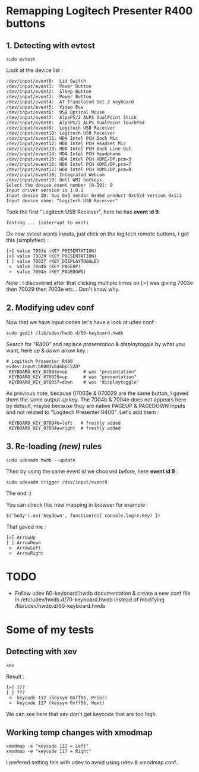 # Remapping Logitech Presenter R400 buttons

## 1. Detecting with evtest
```
sudo evtest
```
Look at the device list :
```
/dev/input/event0:	Lid Switch
/dev/input/event1:	Power Button
/dev/input/event2:	Sleep Button
/dev/input/event3:	Power Button
/dev/input/event4:	AT Translated Set 2 keyboard
/dev/input/event5:	Video Bus
/dev/input/event6:	USB Optical Mouse
/dev/input/event7:	AlpsPS/2 ALPS DualPoint Stick
/dev/input/event8:	AlpsPS/2 ALPS DualPoint TouchPad
/dev/input/event9:	Logitech USB Receiver
/dev/input/event10:	Logitech USB Receiver
/dev/input/event11:	HDA Intel PCH Dock Mic
/dev/input/event12:	HDA Intel PCH Headset Mic
/dev/input/event13:	HDA Intel PCH Dock Line Out
/dev/input/event14:	HDA Intel PCH Headphone
/dev/input/event15:	HDA Intel PCH HDMI/DP,pcm=3
/dev/input/event16:	HDA Intel PCH HDMI/DP,pcm=7
/dev/input/event17:	HDA Intel PCH HDMI/DP,pcm=8
/dev/input/event18:	Integrated Webcam
/dev/input/event19:	Dell WMI hotkeys
Select the device event number [0-19]: 9
Input driver version is 1.0.1
Input device ID: bus 0x3 vendor 0x46d product 0xc52d version 0x111
Input device name: "Logitech USB Receiver"
```
Took the first "Logitech USB Receiver", here he has **event id 9**.
```
Testing ... (interrupt to exit)
```
Ok now evtest wants inputs, just click on the logitech remote buttons, I got this (simplyfied) :
```
[>] value 7003e (KEY_PRESENTATION)
[>] value 70029 (KEY_PRESENTATION)
[ ] value 70037 (KEY_DISPLAYTOGGLE)
 <  value 7004b (KEY_PAGEUP)
 >  value 7004e (KEY_PAGEDOWN)
```
Note : I discovered after that clicking multiple times on [>] was giving 7003e then 70029 then 7003e etc... Don't know why.


## 2. Modifying udev conf
Now that we have input codes let's have a look at udev conf :
```
sudo gedit /lib/udev/hwdb.d/60-keyboard.hwdb
```
Search for "R400" and replace *presentation* & *displaytoggle* by what you want, here *up* & *down* arrow key :
```
# Logitech Presenter R400
evdev:input:b0003v046DpC52D*
 KEYBOARD_KEY_07003e=up      # was "presentation"
 KEYBOARD_KEY_070029=up      # was "presentation"
 KEYBOARD_KEY_070037=down    # was "displaytoggle"
```
As previous note, because 07003e & 070029 are the same button, I gaved them the same output *up* key.
The 7004b & 7004e does not appears here by default, maybe because they are native PAGEUP & PAGEDOWN inputs and not related to "Logitech Presenter R400". Let's add them :
```
 KEYBOARD_KEY_07004b=left   # freshly added
 KEYBOARD_KEY_07004e=right  # freshly added
```

## 3. Re-loading *(new)* rules
```
sudo udevadm hwdb --update
```
Then by using the same event id we choosed before, here **event id 9** :
```
sudo udevadm trigger /dev/input/event9
```
The end :)

You can check this new mapping in browser for example :
```
$('body').on('keydown', function(e){ console.log(e.key) })
```
That gaved me :
```
[>] ArrowUp
[ ] ArrowDown
 <  ArrowLeft
 >  ArrowRight
```

# TODO

- Follow udev 60-keyboard.hwdb documentation & create a new conf file in /etc/udev/hwdb.d/70-keyboard.hwdb instead of modifying /lib/udev/hwdb.d/60-keyboard.hwdb


# Some of my tests 

## Detecting with xev
```
xev
```
Result :
```
[>] ???
[ ] ???
 <  keycode 112 (keysym 0xff55, Prior)
 >  keycode 117 (keysym 0xff56, Next)
```
We can see here that xev don't get keycode that are too high.

## Working temp changes with xmodmap
```
xmodmap -e "keycode 112 = Left"
xmodmap -e "keycode 117 = Right"
```
I prefered setting this with udev to avoid using udev & xmodmap conf.


